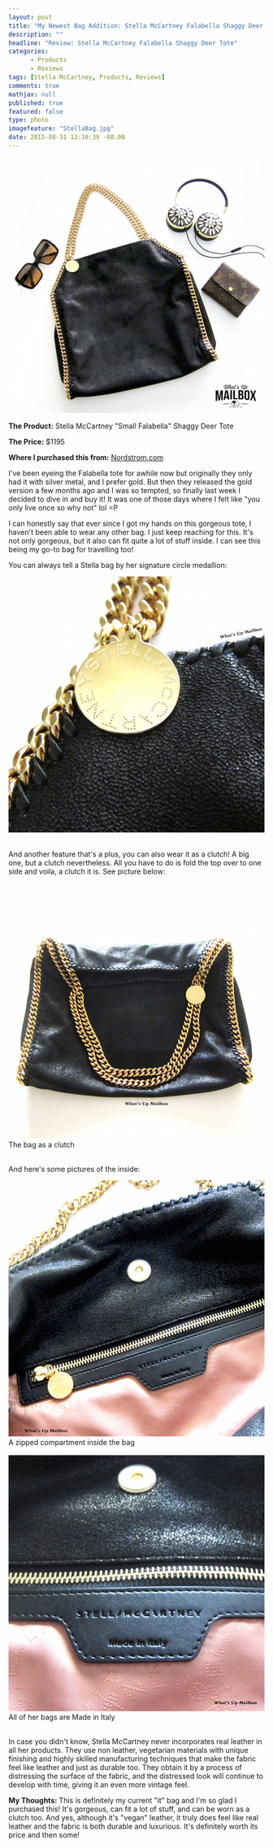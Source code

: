 ```yaml
---
layout: post
title: "My Newest Bag Addition: Stella McCartney Falabella Shaggy Deer Tote!"
description: ""
headline: "Review: Stella McCartney Falabella Shaggy Deer Tote"
categories: 
      - Products
      - Reviews
tags: [Stella McCartney, Products, Reviews]
comments: true
mathjax: null
published: true
featured: false
type: photo
imagefeature: "StellaBag.jpg"
date: 2015-08-31 12:10:39 -08:00
---
```


<center><img src="/images/StellaBag.jpg"></center>
<p><b>The Product:</b> Stella McCartney "Small Falabella" Shaggy Deer Tote</p>
<p><b>The Price:</b> $1195</p>
<p><b>Where I purchased this from:</b> <a href="http://shop.nordstrom.com" target="_blank">Nordstrom.com</a>

<br>

<p>I've been eyeing the Falabella tote for awhile now but originally they only had it with silver metal, and I prefer gold. But then they released the gold version a few months ago and I was so tempted, so finally last week I decided to dive in and buy it! It was one of those days where I felt like "you only live once so why not" lol =P</p>

<p>I can honestly say that ever since I got my hands on this gorgeous tote, I haven't been able to wear any other bag. I just keep reaching for this. It's not only gorgeous, but it also can fit quite a lot of stuff inside. I can see this being my go-to bag for travelling too!

<p>You can always tell a Stella bag by her signature circle medallion:</p>
<center><img src="/images/StellaBag3.jpg"></center>

<br>

<p>And another feature that's a plus, you can also wear it as a clutch! A big one, but a clutch nevertheless. All you have to do is fold the top over to one side and voila, a clutch it is. See picture below:</p>

<center><img src="/images/StellaBag2.jpg"></center>
<figcaption>The bag as a clutch</figcaption>

<br>

<p>And here's some pictures of the inside:</p>
<center><img src="/images/StellaBag4.jpg"></center>
<figcaption>A zipped compartment inside the bag</figcaption>
<br>

<center><img src="/images/StellaBag5.jpg"></center>
<figcaption>All of her bags are Made in Italy</figcaption>

<br>

<p>In case you didn't know, Stella McCartney never incorporates real leather in all her products. They use non leather, vegetarian materials with unique finishing and highly skilled manufacturing techniques that make the fabric feel like leather and just as durable too. They obtain it by a process of distressing the surface of the fabric, and the distressed look will continue to develop with time, giving it an even more vintage feel.</p>

<p><i class="icon-exclamation-sign"></i><b> My Thoughts:</b> This is definitely my current "it" bag and I'm so glad I purchased this! It's gorgeous, can fit a lot of stuff, and can be worn as a clutch too. And yes, although it's "vegan" leather, it truly does feel like real leather and the fabric is both durable and luxurious. It's definitely worth its price and then some!</p>
